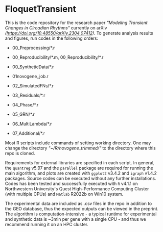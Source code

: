 # FloquetTransient

This is the code repository for the research paper *"Modeling Transient Changes in Circadian Rhythms"* currently on arXiv *(https://doi.org/10.48550/arXiv.2304.07412)*. To generate analysis results and figures, run codes in the following orders:

 - 00_Preprocessing/\*.r
  
 - 00_Reproducibility/\*.m, 00_Reproducibility/\*.r
  
 - 00_SyntheticData/\*.r
  
 - 01novogene_job.r
  
 - 02_SimulatedFNs/\*.r
  
 - 03_Residuals/\*.r
  
 - 04_Phase/\*.r
  
 - 05_GRN/\*.r
  
 - 06_MultiLambda/\*.r
  
 - 07_Additional/\*.r

Most R scripts include commands of setting working directory. One may change the directory *"~/R/novogene_trimmed/"* to the directory where this repo is cloned.

Requirements for external libraries are specified in each script. In general, the `quantreg` v5.97 and the `parallel` package are required for running the main algorithm, and plots are created with `ggplot2` v3.4.2 and `igraph` v1.4.2 packages. Source codes can be executed without any further installations. Codes has been tested and successfully executed with `R` v4.1.1 on Northwestern University's Quest High-Performance Computing Cluster (with multiple CPUs) and `Matlab` R2022b on Win10 system.

The experimental data are included as .csv files in the repo in addition to the GEO database, thus the expected outputs can be viewed in the preprint. The algorithm is computation-intensive - a typical runtime for experimental and synthetic data is ~3min per gene with a single CPU - and thus we recommend running it on an HPC cluster. 
